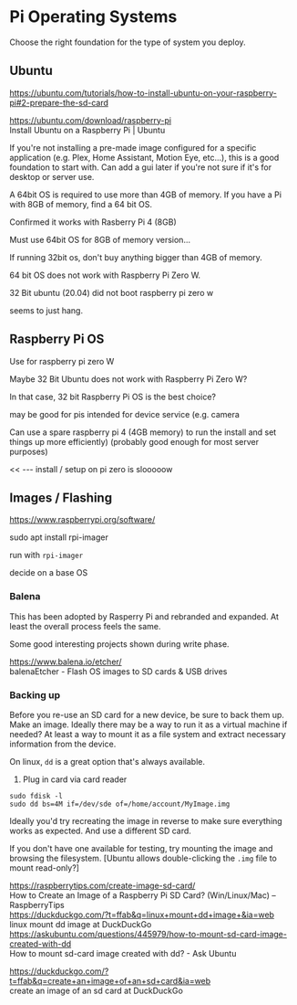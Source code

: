 # Pi Operating Systems

Choose the right foundation for the type of system you deploy. 

## Ubuntu

https://ubuntu.com/tutorials/how-to-install-ubuntu-on-your-raspberry-pi#2-prepare-the-sd-card

https://ubuntu.com/download/raspberry-pi  
Install Ubuntu on a Raspberry Pi | Ubuntu  

If you're not installing a pre-made image configured for a specific application (e.g. Plex, Home Assistant, Motion Eye, etc...), this is a good foundation to start with. Can add a gui later if you're not sure if it's for desktop or server use. 

A 64bit OS is required to use more than 4GB of memory. If you have a Pi with 8GB of memory, find a 64 bit OS. 

Confirmed it works with Rasberry Pi 4 (8GB)

Must use 64bit OS for 8GB of memory version...

If running 32bit os, don't buy anything bigger than 4GB of memory.

64 bit OS does not work with Raspberry Pi Zero W.

32 Bit ubuntu (20.04) did not boot raspberry pi zero w

seems to just hang. 



## Raspberry Pi OS

Use for raspberry pi zero W

Maybe 32 Bit Ubuntu does not work with Raspberry Pi Zero W? 

In that case, 32 bit Raspberry Pi OS is the best choice?

may be good for pis intended for device service (e.g. camera

Can use a spare raspberry pi 4 (4GB memory) to run the install and set things up more efficiently)
(probably good enough for most server purposes)

<< --- install / setup on pi zero is slooooow


## Images / Flashing

https://www.raspberrypi.org/software/

sudo apt install rpi-imager

run with `rpi-imager`

decide on a base OS


### Balena

This has been adopted by Rasperry Pi and rebranded and expanded. At least the overall process feels the same.

Some good interesting projects shown during write phase.

https://www.balena.io/etcher/  
balenaEtcher - Flash OS images to SD cards & USB drives  


### Backing up

Before you re-use an SD card for a new device, be sure to back them up. 
Make an image. Ideally there may be a way to run it as a virtual machine if needed? At least a way to mount it as a file system and extract necessary information from the device. 

On linux, `dd` is a great option that's always available. 

1. Plug in card via card reader

```
sudo fdisk -l
sudo dd bs=4M if=/dev/sde of=/home/account/MyImage.img
```

Ideally you'd try recreating the image in reverse to make sure everything works as expected. And use a different SD card. 

If you don't have one available for testing, try mounting the image and browsing the filesystem. [Ubuntu allows double-clicking the `.img` file to mount read-only?]


https://raspberrytips.com/create-image-sd-card/  
How to Create an Image of a Raspberry Pi SD Card? (Win/Linux/Mac) – RaspberryTips  
https://duckduckgo.com/?t=ffab&q=linux+mount+dd+image+&ia=web  
linux mount dd image at DuckDuckGo  
https://askubuntu.com/questions/445979/how-to-mount-sd-card-image-created-with-dd  
How to mount sd-card image created with dd? - Ask Ubuntu  

https://duckduckgo.com/?t=ffab&q=create+an+image+of+an+sd+card&ia=web  
create an image of an sd card at DuckDuckGo  
